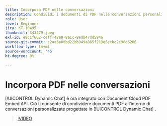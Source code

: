 ```yaml
---
title: Incorpora PDF nelle conversazioni
description: Condividi i documenti di PDF nelle conversazioni personalizzate progettate in Dynamic Chat.
role: User
level: Beginner
jira: KT-10495
thumbnail: 343479.jpeg
exl-id: e8c1f602-ceff-48a9-8a1c-8edb47dd5946
source-git-commit: c2aa5a0dbd22bb949a865f219e5ecbc2c96d6286
workflow-type: tm+mt
source-wordcount: '45'
ht-degree: 0%

---
```


# Incorpora PDF nelle conversazioni

[!UICONTROL Dynamic Chat]  è ora integrato con Document Cloud PDF Embed API. Ciò ti consente di condividere documenti PDF all’interno di conversazioni personalizzate progettate in [!UICONTROL Dynamic Chat] .

>[!VIDEO](https://video.tv.adobe.com/v/343479/?quality=12&learn=on)

